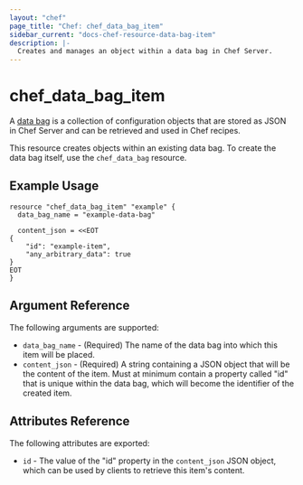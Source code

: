 ```yaml
---
layout: "chef"
page_title: "Chef: chef_data_bag_item"
sidebar_current: "docs-chef-resource-data-bag-item"
description: |-
  Creates and manages an object within a data bag in Chef Server.
---
```


# chef_data_bag_item

A [data bag](http://docs.chef.io/data_bags.html) is a collection of
configuration objects that are stored as JSON in Chef Server and can be
retrieved and used in Chef recipes.

This resource creates objects within an existing data bag. To create the
data bag itself, use the ``chef_data_bag`` resource.

## Example Usage

```hcl
resource "chef_data_bag_item" "example" {
  data_bag_name = "example-data-bag"

  content_json = <<EOT
{
    "id": "example-item",
    "any_arbitrary_data": true
}
EOT
}
```

## Argument Reference

The following arguments are supported:

* `data_bag_name` - (Required) The name of the data bag into which this item
  will be placed.
* `content_json` - (Required) A string containing a JSON object that will be
  the content of the item. Must at minimum contain a property called "id"
  that is unique within the data bag, which will become the identifier of
  the created item.

## Attributes Reference

The following attributes are exported:

* `id` - The value of the "id" property in the ``content_json`` JSON object,
  which can be used by clients to retrieve this item's content.
